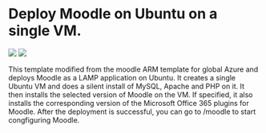 # Deploy Moodle on Ubuntu on a single VM.

<a href="https://portal.azure.com/#create/Microsoft.Template/uri/https%3A%2F%2Fraw.githubusercontent.com%2Fkoifans%2Fazure-samples%2Fmaster%2Fazuredeploy.json" target="_blank"><img src="http://azuredeploy.net/deploybutton.png"/></a>
<a href="http://armviz.io/#/?load=https%3A%2F%2Fraw.githubusercontent.com%2Fkoifans%2Fazure-samples%2Fmaster%2Fazuredeploy.json" target="_blank">
    <img src="http://armviz.io/visualizebutton.png"/>
</a>

This template modified from the moodle ARM template for global Azure and deploys Moodle as a LAMP application on Ubuntu. It creates a single Ubuntu VM and does a silent install of MySQL, Apache and PHP on it. It then installs the selected version of Moodle on the VM. If specified, it also installs the corresponding version of the  Microsoft Office 365 plugins for Moodle. After the deployment is successful, you can go to /moodle to start congfiguring Moodle.
